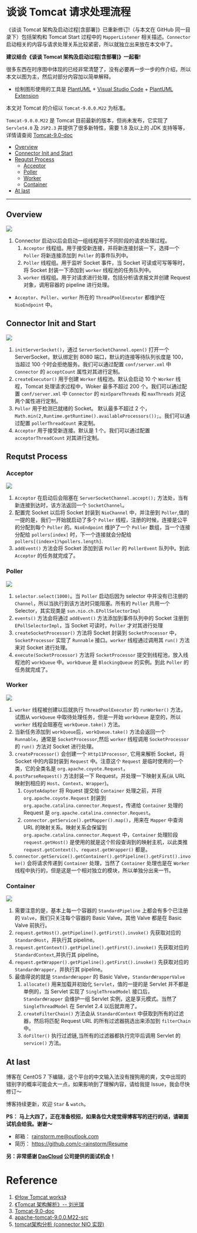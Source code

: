 # 谈谈 Tomcat 请求处理流程

《谈谈 Tomcat 架构及启动过程[含部署]》已重新修订!（与本文在 GitHub 同一目录下）包括架构和 Tomcat Start 过程中的 `MapperListener` 相关描述。`Connector` 启动相关的内容与请求处理关系比较紧密，所以就独立出来放在本文中了。

**建议结合《谈谈 Tomcat 架构及启动过程[含部署]》一起看!**

很多东西在时序图中体现的已经非常清楚了，没有必要再一步一步的作介绍，所以本文以图为主，然后对部分内容加以简单解释。

- 绘制图形使用的工具是 [PlantUML](http://plantuml.com/) + [Visual Studio Code](https://code.visualstudio.com/) + [PlantUML Extension](https://marketplace.visualstudio.com/items?itemName=jebbs.plantuml)

本文对 Tomcat 的介绍以 `Tomcat-9.0.0.M22` 为标准。

`Tomcat-9.0.0.M22` 是 Tomcat 目前最新的版本，但尚未发布，它实现了 `Servlet4.0` 及 `JSP2.3` 并提供了很多新特性，需要 1.8 及以上的 JDK 支持等等，详情请查阅 [Tomcat-9.0-doc](https://tomcat.apache.org/tomcat-9.0-doc/index.html)

<!-- TOC -->

- [Overview](#overview)
- [Connector Init and Start](#connector-init-and-start)
- [Requtst Process](#requtst-process)
    - [Acceptor](#acceptor)
    - [Poller](#poller)
    - [Worker](#worker)
    - [Container](#container)
- [At last](#at-last)

<!-- /TOC -->

---

## Overview

![](../pics/tomcat-request-process-model.jpg)

1. Connector 启动以后会启动一组线程用于不同阶段的请求处理过程。
    1. `Acceptor` 线程组。用于接受新连接，并将新连接封装一下，选择一个 `Poller` 将新连接添加到 `Poller` 的事件队列中。
    1. `Poller` 线程组。用于监听 Socket 事件，当 Socket 可读或可写等等时，将 Socket 封装一下添加到 `worker` 线程池的任务队列中。
    1. `worker` 线程组。用于对请求进行处理，包括分析请求报文并创建 Request 对象，调用容器的 pipeline 进行处理。
- `Acceptor`、`Poller`、`worker` 所在的 `ThreadPoolExecutor` 都维护在 `NioEndpoint` 中。

## Connector Init and Start

![](../pics/tomcat-connector-start.png)

1. `initServerSocket()`，通过 `ServerSocketChannel.open()` 打开一个 ServerSocket，默认绑定到 8080 端口，默认的连接等待队列长度是 100， 当超过 100 个时会拒绝服务。我们可以通过配置 `conf/server.xml` 中 `Connector` 的 `acceptCount` 属性对其进行定制。
1. `createExecutor()` 用于创建 `Worker` 线程池。默认会启动 10 个 `Worker` 线程，Tomcat 处理请求过程中，Woker 最多不超过 200 个。我们可以通过配置 `conf/server.xml` 中 `Connector` 的 `minSpareThreads` 和 `maxThreads` 对这两个属性进行定制。
1. `Pollor` 用于检测已就绪的 Socket。 默认最多不超过 2 个，`Math.min(2,Runtime.getRuntime().availableProcessors());`。我们可以通过配置 `pollerThreadCount` 来定制。
1. `Acceptor` 用于接受新连接。默认是 1 个。我们可以通过配置 `acceptorThreadCount` 对其进行定制。

## Requtst Process

### Acceptor

![](../pics/tomcat-request-process-acceptor.png)

1. `Acceptor` 在启动后会阻塞在 `ServerSocketChannel.accept();` 方法处，当有新连接到达时，该方法返回一个 `SocketChannel`。
1. 配置完 Socket 以后将 Socket 封装到 `NioChannel` 中，并注册到 `Poller`,值的一提的是，我们一开始就启动了多个 `Poller` 线程，注册的时候，连接是公平的分配到每个 `Poller` 的。`NioEndpoint` 维护了一个 `Poller` 数组，当一个连接分配给 `pollers[index]` 时，下一个连接就会分配给 `pollers[(index+1)%pollers.length]`.
1. `addEvent()` 方法会将 Socket 添加到该 `Poller` 的 `PollerEvent` 队列中。到此 `Acceptor` 的任务就完成了。

### Poller

![](../pics/tomcat-request-process-poller.png)

1. `selector.select(1000)`。当 `Poller` 启动后因为 selector 中并没有已注册的 `Channel`，所以当执行到该方法时只能阻塞。所有的 `Poller` 共用一个 Selector，其实现类是 `sun.nio.ch.EPollSelectorImpl`
1. `events()` 方法会将通过 `addEvent()` 方法添加到事件队列中的 Socket 注册到 `EPollSelectorImpl`，当 Socket 可读时，`Poller` 才对其进行处理
1. `createSocketProcessor()` 方法将 Socket 封装到 `SocketProcessor` 中，`SocketProcessor` 实现了 `Runnable` 接口。`worker` 线程通过调用其 `run()` 方法来对 Socket 进行处理。
1. `execute(SocketProcessor)` 方法将 `SocketProcessor` 提交到线程池，放入线程池的 `workQueue` 中。`workQueue` 是 `BlockingQueue` 的实例。到此 `Poller` 的任务就完成了。

### Worker

![](../pics/tomcat-request-process-worker.png)

1. `worker` 线程被创建以后就执行 `ThreadPoolExecutor` 的 `runWorker()` 方法，试图从 `workQueue` 中取待处理任务，但是一开始 `workQueue` 是空的，所以 `worker` 线程会阻塞在 `workQueue.take()` 方法。
1. 当新任务添加到 `workQueue`后，`workQueue.take()` 方法会返回一个 `Runnable`，通常是 `SocketProcessor`,然后 `worker` 线程调用 `SocketProcessor` 的 `run()` 方法对 Socket 进行处理。
1. `createProcessor()` 会创建一个 `Http11Processor`, 它用来解析 Socket，将 Socket 中的内容封装到 `Request` 中。注意这个 `Request` 是临时使用的一个类，它的全类名是 `org.apache.coyote.Request`，
1. `postParseRequest()` 方法封装一下 Request，并处理一下映射关系(从 URL 映射到相应的 `Host`、`Context`、`Wrapper`)。
    1. `CoyoteAdapter` 将 Rquest 提交给 `Container` 处理之前，并将 `org.apache.coyote.Request` 封装到 `org.apache.catalina.connector.Request`，传递给 `Container` 处理的 Request 是 `org.apache.catalina.connector.Request`。
    1. `connector.getService().getMapper().map()`，用来在 `Mapper` 中查询 URL 的映射关系。映射关系会保留到 `org.apache.catalina.connector.Request` 中，`Container` 处理阶段 `request.getHost()` 是使用的就是这个阶段查询到的映射主机，以此类推 `request.getContext()`、`request.getWrapper()` 都是。
1. `connector.getService().getContainer().getPipeline().getFirst().invoke()` 会将请求传递到 `Container` 处理，当然了 `Container` 处理也是在 `Worker` 线程中执行的，但是这是一个相对独立的模块，所以单独分出来一节。

### Container

![](../pics/tomcat-request-process-container.png)

1. 需要注意的是，基本上每一个容器的 `StandardPipeline` 上都会有多个已注册的 `Valve`，我们只关注每个容器的 Basic Valve。其他 Valve 都是在 Basic Valve 前执行。
1. `request.getHost().getPipeline().getFirst().invoke()` 先获取对应的 `StandardHost`，并执行其 pipeline。
1. `request.getContext().getPipeline().getFirst().invoke()` 先获取对应的 `StandardContext`,并执行其 pipeline。
1. `request.getWrapper().getPipeline().getFirst().invoke()` 先获取对应的 `StandardWrapper`，并执行其 pipeline。
1. 最值得说的就是 `StandardWrapper` 的 Basic Valve，`StandardWrapperValve`
    1. `allocate()` 用来加载并初始化 `Servlet`，值的一提的是 Servlet 并不都是单例的，当 Servlet 实现了 `SingleThreadModel` 接口后，`StandardWrapper` 会维护一组 Servlet 实例，这是享元模式。当然了 `SingleThreadModel` 在 Servlet 2.4 以后就弃用了。
    1. `createFilterChain()` 方法会从 `StandardContext` 中获取到所有的过滤器，然后将匹配 Request URL 的所有过滤器挑选出来添加到 `filterChain` 中。
    1. `doFilter()` 执行过滤链,当所有的过滤器都执行完毕后调用 Servlet 的 `service()` 方法。

## At last

博客在 CentOS 7 下编辑，这个平台的中文输入法没有搜狗用的爽，文中出现的错别字的概率可能会大一点，如果影响到了理解内容，请给我提 Issue，我会尽快修订～

博客持续更新，欢迎 `Star` & `watch`。

**PS： 马上大四了，正在准备校招，如果各位大佬觉得博客写的还行的话，请砸面试机会给我。谢谢～**

- 邮箱： rainstorm.me@outlook.com
- 简历： https://github.com/c-rainstorm/Resume

**另：非常感谢 [DaoCloud](https://www.daocloud.io/) 公司提供的面试机会！**

# Reference

1. [《How Tomcat works》](https://www.amazon.com/How-Tomcat-Works-Budi-Kurniawan/dp/097521280X)
1. [《Tomcat 架构解析》-- 刘光瑞](http://product.dangdang.com/25084132.html)
1. [Tomcat-9.0-doc](https://tomcat.apache.org/tomcat-9.0-doc/index.html)
1. [apache-tomcat-9.0.0.M22-src](http://www-eu.apache.org/dist/tomcat/tomcat-9/v9.0.0.M22/src/)
1. [tomcat架构分析 (connector NIO 实现)](http://gearever.iteye.com/blog/1844203)
